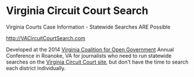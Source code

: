 Virginia Circuit Court Search
=======================

Virginia Courts Case Information - Statewide Searches ARE Possible

http://VACircuitCourtSearch.com

Developed at the 2014 [Virginia Coalition for Open Government](http://www.opengovva.org) Annual Conference in Roanoke, VA for journalists who need to run statewide searches on the [Virginia Circuit Court site](http://wasdmz2.courts.state.va.us/CJISWeb/circuit.jsp), but don't have the time to search each district individually.
